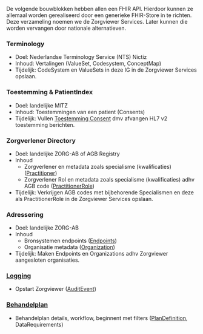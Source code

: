 De volgende bouwblokken hebben allen een FHIR API. Hierdoor kunnen ze allemaal worden gerealiseerd door een generieke FHIR-Store in te richten. Deze verzameling noemen we de Zorgviewer Services. Later kunnen die worden vervangen door nationale alternatieven.

### Terminology

* Doel: Nederlandse Terminology Service (NTS) Nictiz
* Inhoud: Vertalingen (ValueSet, Codesystem, ConceptMap)
* Tijdelijk: CodeSystem en ValueSets in deze IG in de Zorgviewer Services opslaan.

### Toestemming & PatientIndex

* Doel: landelijke MITZ
* Inhoud: Toestemmingen van een patient (Consents)
* Tijdelijk: Vullen [Toestemming Consent](StructureDefinition-ToestemmingConsent) dmv afvangen HL7 v2 toestemming berichten.

### Zorgverlener Directory

* Doel: landelijke ZORG-AB of AGB Registry
* Inhoud
    * Zorgverlener en metadata zoals specialisme (kwalificaties) ([Practitioner](StructureDefinition-Practitioner.html))
    * Zorgverlener Rol en metadata zoals specialisme (kwalificaties) adhv AGB code ([PractitionerRole](StructureDefinition-PractitionerRole.html))
* Tijdelijk: Verkrijgen AGB codes met bijbehorende Specialismen en deze als PractitionerRole in de Zorgviewer Services opslaan.
 
### Adressering

* Doel: landelijke ZORG-AB
* Inhoud
    * Bronsystemen endpoints ([Endpoints](StructureDefinition-Endpoint.html))
    * Organisatie metadata ([Organization](StructureDefinition-Organization.html))
* Tijdelijk: Maken Endpoints en Organizations adhv Zorgviewer aangesloten organisaties.

### [Logging](CapabilityStatement-Logging.html)

* Opstart Zorgviewer ([AuditEvent](StructureDefinition-AuditEvent.html))

### [Behandelplan](CapabilityStatement-Behandelplan.html)

* Behandelplan details, workflow, beginnent met filters ([PlanDefinition](StructureDefinition-PlanDefinition.html), DataRequirements)